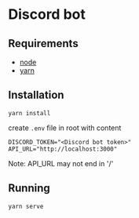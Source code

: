 # Discord bot
## Requirements
- [node](https://nodejs.org/en/)
- [yarn](https://yarnpkg.com/getting-started/install)

## Installation
```
yarn install
```

create `.env` file in root with content
```
DISCORD_TOKEN="<Discord bot token>"
API_URL="http://localhost:3000"
```
Note: API_URL may not end in '/'

## Running

```
yarn serve
```
